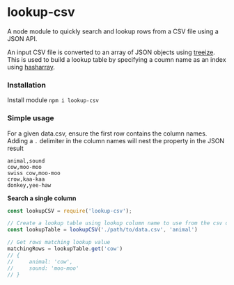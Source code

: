 # lookup-csv
A node module to quickly search and lookup rows from a CSV file using a JSON API.

An input CSV file is converted to an array of JSON objects using [treeize](https://www.npmjs.com/package/treeize). This is used to build a lookup table by specifying a coumn name as an index using [hasharray](https://www.npmjs.com/package/hasharray).

### Installation

Install module `npm i lookup-csv`

### Simple usage

For a given data.csv, ensure the first row contains the column names. Adding a `.` delimiter in the column names will nest the property in the JSON result

```csv
animal,sound
cow,moo-moo
swiss cow,moo-moo
crow,kaa-kaa
donkey,yee-haw
```

**Search a single column**

```js
const lookupCSV = require('lookup-csv');

// Create a lookup table using lookup column name to use from the csv data
const lookupTable = lookupCSV('./path/to/data.csv', 'animal')

// Get rows matching lookup value
matchingRows = lookupTable.get('cow')
// {
//     animal: 'cow',
//     sound: 'moo-moo'
// }
```
